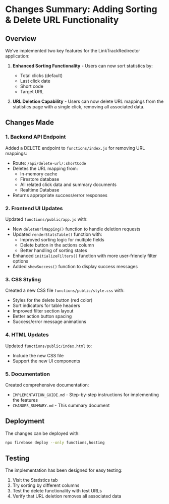 # Changes Summary: Adding Sorting & Delete URL Functionality

## Overview
We've implemented two key features for the LinkTrackRedirector application:

1. **Enhanced Sorting Functionality** - Users can now sort statistics by:
   - Total clicks (default)
   - Last click date
   - Short code
   - Target URL

2. **URL Deletion Capability** - Users can now delete URL mappings from the statistics page with a single click, removing all associated data.

## Changes Made

### 1. Backend API Endpoint
Added a DELETE endpoint to `functions/index.js` for removing URL mappings:
- Route: `/api/delete-url/:shortCode`
- Deletes the URL mapping from:
  - In-memory cache
  - Firestore database
  - All related click data and summary documents
  - Realtime Database
- Returns appropriate success/error responses

### 2. Frontend UI Updates
Updated `functions/public/app.js` with:
- New `deleteUrlMapping()` function to handle deletion requests
- Updated `renderStatsTable()` function with:
  - Improved sorting logic for multiple fields
  - Delete button in the actions column
  - Better handling of sorting states
- Enhanced `initializeFilters()` function with more user-friendly filter options
- Added `showSuccess()` function to display success messages

### 3. CSS Styling
Created a new CSS file `functions/public/style.css` with:
- Styles for the delete button (red color)
- Sort indicators for table headers
- Improved filter section layout
- Better action button spacing
- Success/error message animations

### 4. HTML Updates
Updated `functions/public/index.html` to:
- Include the new CSS file
- Support the new UI components

### 5. Documentation
Created comprehensive documentation:
- `IMPLEMENTATION_GUIDE.md` - Step-by-step instructions for implementing the features
- `CHANGES_SUMMARY.md` - This summary document

## Deployment
The changes can be deployed with:
```bash
npx firebase deploy --only functions,hosting
```

## Testing
The implementation has been designed for easy testing:
1. Visit the Statistics tab
2. Try sorting by different columns
3. Test the delete functionality with test URLs
4. Verify that URL deletion removes all associated data 